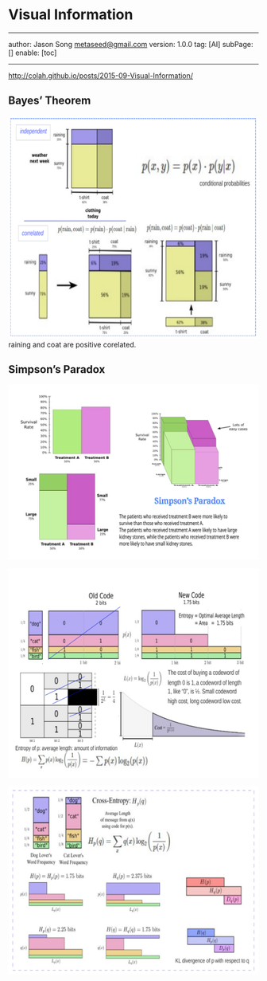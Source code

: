 # Visual Information
---
author: Jason Song <metaseed@gmail.com>
version: 1.0.0
tag: [AI]
subPage: []
enable: [toc]

---
http://colah.github.io/posts/2015-09-Visual-Information/

## Bayes’ Theorem
![](https://raw.githubusercontent.com/metasong/iam-data/master/documents/256/image/20230725T183533053Z-infor.svg)
raining and coat are positive corelated.

## Simpson’s Paradox
![](https://raw.githubusercontent.com/metasong/iam-data/master/documents/256/image/20230725T211430309Z-info6.svg)

![](https://raw.githubusercontent.com/metasong/iam-data/master/documents/256/image/20230725T185127087Z-info1.svg)

![](https://raw.githubusercontent.com/metasong/iam-data/master/documents/256/image/20230725T210124373Z-info3.svg)

